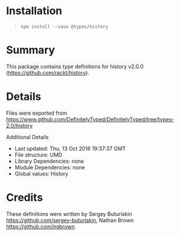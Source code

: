 # Installation
> `npm install --save @types/history`

# Summary
This package contains type definitions for history v2.0.0 (https://github.com/rackt/history).

# Details
Files were exported from https://www.github.com/DefinitelyTyped/DefinitelyTyped/tree/types-2.0/history

Additional Details
 * Last updated: Thu, 13 Oct 2016 19:37:37 GMT
 * File structure: UMD
 * Library Dependencies: none
 * Module Dependencies: none
 * Global values: History

# Credits
These definitions were written by Sergey Buturlakin <https://github.com/sergey-buturlakin>, Nathan Brown <https://github.com/ngbrown>.
